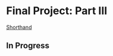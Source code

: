 # Final Project: Part III
[Shorthand](https://carnegiemellon.shorthandstories.com/web-through-all-lenses-mish-patel/index.html)

## In Progress
